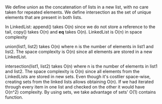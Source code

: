 We define union as the concatenation of lists in a new list, with no care taken for repeated elements.
We define intersection as the set of unique elements that are present in both lists.

In LinkedList: append() takes O(n) since we do not store a reference to the tail, copy() takes O(n) and __eq__ takes O(n). LinkedList is O(n) in space complexity

union(list1, list2) takes O(n) where n is the number of elements in list1 and list2. The space complexity is O(n) since all elements are stored in a new LinkedList.

intersection(list1, list2) takes O(n) where n is the number of elements in list1 and list2. The space complexity is O(n) since all elements from the LinkedLists are stored in new sets.
Even though it's costlier space-wise, creating sets from the linked lists allows obtaining O(n). If we had iterated through
every item in one list and checked on the other it would have O(n^2) complexity. By using sets, we take advantage of sets' O(1) contains function.
